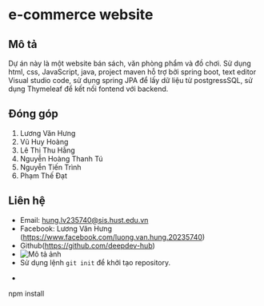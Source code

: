 # e-commerce website 
## Mô tả
Dự án này là một website bán sách, văn phòng phẩm và đồ chơi. Sử dụng html, css, JavaScript, java, project maven hỗ trợ bởi spring boot, text editor Visual studio code, sử dụng spring JPA để lấy dữ liệu từ postgressSQL, sử dụng Thymeleaf để kết nối fontend với backend.
## Đóng góp
1. Lương Văn Hưng
2. Vũ Huy Hoàng
3. Lê Thị Thu Hằng 
4. Nguyễn Hoàng Thanh Tú
5. Nguyễn Tiến Trình
6. Phạm Thế Đạt
## Liên hệ
- Email: hung.lv235740@sis.hust.edu.vn
- Facebook: Lương Văn Hưng (https://www.facebook.com/luong.van.hung.20235740)
- Github(https://github.com/deepdev-hub)
- ![Mô tả ảnh](https://example.com/image.png)
- Sử dụng lệnh `git init` để khởi tạo repository.
- ```bash
npm install
